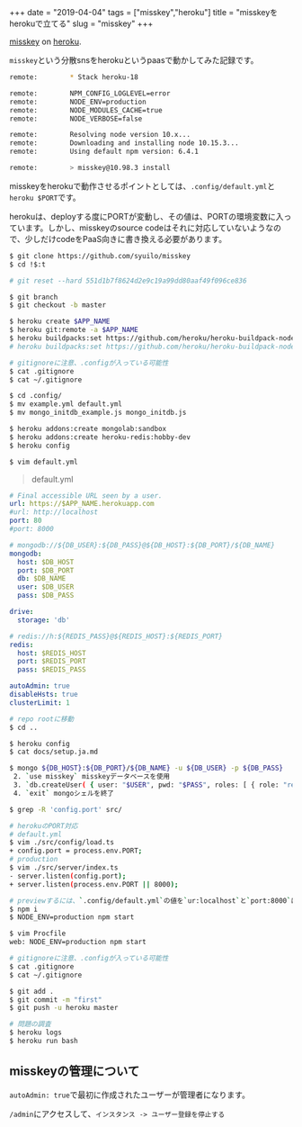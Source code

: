 +++
date = "2019-04-04"
tags = ["misskey","heroku"]
title = "misskeyをherokuで立てる"
slug = "misskey"
+++


[misskey](https://github.com/syuilo/misskey) on [heroku](https://heroku.com).


`misskey`という分散snsをherokuというpaasで動かしてみた記録です。

```bash
remote:        * Stack heroku-18

remote:        NPM_CONFIG_LOGLEVEL=error
remote:        NODE_ENV=production
remote:        NODE_MODULES_CACHE=true
remote:        NODE_VERBOSE=false

remote:        Resolving node version 10.x...
remote:        Downloading and installing node 10.15.3...
remote:        Using default npm version: 6.4.1

remote:        > misskey@10.98.3 install 
```

misskeyをherokuで動作させるポイントとしては、`.config/default.yml`と`heroku $PORT`です。

herokuは、deployする度にPORTが変動し、その値は、PORTの環境変数に入っています。しかし、misskeyのsource codeはそれに対応していないようなので、少しだけcodeをPaaS向きに書き換える必要があります。

```sh
$ git clone https://github.com/syuilo/misskey
$ cd !$:t

# git reset --hard 551d1b7f8624d2e9c19a99dd80aaf49f096ce836

$ git branch
$ git checkout -b master

$ heroku create $APP_NAME
$ heroku git:remote -a $APP_NAME
$ heroku buildpacks:set https://github.com/heroku/heroku-buildpack-nodejs
# heroku buildpacks:set https://github.com/heroku/heroku-buildpack-nodejs#v143

# gitignoreに注意、.configが入っている可能性
$ cat .gitignore
$ cat ~/.gitignore

$ cd .config/
$ mv example.yml default.yml
$ mv mongo_initdb_example.js mongo_initdb.js 

$ heroku addons:create mongolab:sandbox
$ heroku addons:create heroku-redis:hobby-dev
$ heroku config

$ vim default.yml
```

> default.yml

```yml
# Final accessible URL seen by a user.
url: https://$APP_NAME.herokuapp.com
#url: http://localhost
port: 80
#port: 8000

# mongodb://${DB_USER}:${DB_PASS}@${DB_HOST}:${DB_PORT}/${DB_NAME}
mongodb:
  host: $DB_HOST
  port: $DB_PORT
  db: $DB_NAME
  user: $DB_USER
  pass: $DB_PASS

drive:
  storage: 'db'

# redis://h:${REDIS_PASS}@${REDIS_HOST}:${REDIS_PORT}
redis:
  host: $REDIS_HOST
  port: $REDIS_PORT
  pass: $REDIS_PASS

autoAdmin: true
disableHsts: true
clusterLimit: 1
```

```bash
# repo rootに移動
$ cd ..

$ heroku config
$ cat docs/setup.ja.md

$ mongo ${DB_HOST}:${DB_PORT}/${DB_NAME} -u ${DB_USER} -p ${DB_PASS}
 2. `use misskey` misskeyデータベースを使用
 3. `db.createUser( { user: "$USER", pwd: "$PASS", roles: [ { role: "readWrite", db: "misskey" } ] } )` misskeyユーザーを作成
 4. `exit` mongoシェルを終了

$ grep -R 'config.port' src/

# herokuのPORT対応
# default.yml
$ vim ./src/config/load.ts
+ config.port = process.env.PORT;
# production
$ vim ./src/server/index.ts
- server.listen(config.port);
+ server.listen(process.env.PORT || 8000);

# previewするには、`.config/default.yml`の値を`ur:localhost`と`port:8000`にする
$ npm i
$ NODE_ENV=production npm start

$ vim Procfile
web: NODE_ENV=production npm start

# gitignoreに注意、.configが入っている可能性
$ cat .gitignore
$ cat ~/.gitignore

$ git add .
$ git commit -m "first"
$ git push -u heroku master

# 問題の調査
$ heroku logs
$ heroku run bash
```

## misskeyの管理について

`autoAdmin: true`で最初に作成されたユーザーが管理者になります。

`/admin`にアクセスして、`インスタンス -> ユーザー登録を停止する`
